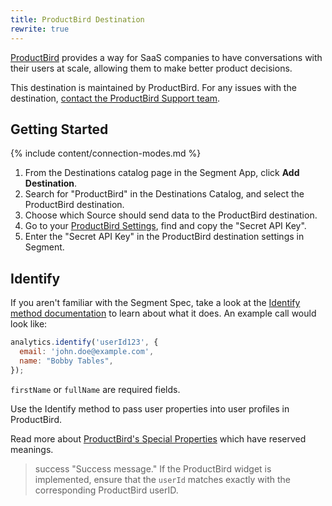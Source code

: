 ```yaml
---
title: ProductBird Destination
rewrite: true
---
```

[ProductBird](https://productbird.io/?utm_source=segmentio&utm_medium=docs&utm_campaign=partners) provides a way for SaaS companies to have conversations with their users at scale, allowing them to make better product decisions.

This destination is maintained by ProductBird. For any issues with the destination, [contact the ProductBird Support team](mailto:harry@getdelighted.co).

## Getting Started

{% include content/connection-modes.md %}

1. From the Destinations catalog page in the Segment App, click **Add Destination**.
2. Search for "ProductBird" in the Destinations Catalog, and select the ProductBird destination.
3. Choose which Source should send data to the ProductBird destination.
4. Go to your [ProductBird Settings](https://app.productbird.io/settings), find and copy the "Secret API Key".
5. Enter the "Secret API Key" in the ProductBird destination settings in Segment.

## Identify

If you aren't familiar with the Segment Spec, take a look at the [Identify method documentation](/docs/connections/spec/identify/) to learn about what it does. An example call would look like:

```js
analytics.identify('userId123', {
  email: 'john.doe@example.com',
  name: "Bobby Tables",
});
```

`firstName` or `fullName` are required fields.

Use the Identify method to pass user properties into user profiles in ProductBird.

Read more about [ProductBird's Special Properties](https://docs.productbird.io/docs/#special-properties) which have reserved meanings.

> success "Success message."
> If the ProductBird widget is implemented, ensure that the `userId` matches exactly with the corresponding ProductBird userID.
